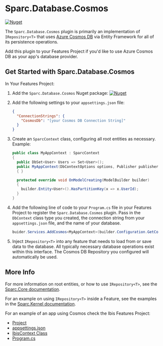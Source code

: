 # Sparc.Database.Cosmos

[![Nuget](https://img.shields.io/nuget/v/Sparc.Database.Cosmos?label=Sparc.Database.Cosmos)](https://www.nuget.org/packages/Sparc.Database.Cosmos/)

The `Sparc.Database.Cosmos` plugin is primarily an implementation of `IRepository<T>` that uses [Azure Cosmos DB](https://docs.microsoft.com/en-us/azure/cosmos-db/introduction) via Entity Framework for all of its persistence operations.

Add this plugin to your Features Project if you'd like to use Azure Cosmos DB as your app's database provider.

## Get Started with Sparc.Database.Cosmos

In Your Features Project:

1. Add the `Sparc.Database.Cosmos` Nuget package:
[![Nuget](https://img.shields.io/nuget/v/Sparc.Database.Cosmos?label=Sparc.Database.Cosmos)](https://www.nuget.org/packages/Sparc.Database.Cosmos/)
2. Add the following settings to your `appsettings.json` file:
	```json
	{
      "ConnectionStrings": {
        "CosmosDb": "[your Cosmos DB Connection String]"
	  }
	}
	```

3. Create an `SparcContext` class, configuring all root entities as necessary. Example:
    ```csharp
	public class MyAppContext : SparcContext
    {
      public DbSet<User> Users => Set<User>();
      public MyAppContext(DbContextOptions options, Publisher publisher) : base(options, publisher)
      { }

	  protected override void OnModelCreating(ModelBuilder builder)
	  {
	    builder.Entity<User>().HasPartitionKey(x => x.UserId);
	  }
	}
	```

4. Add the following line of code to your `Program.cs` file in your Features Project to register the `Sparc.Database.Cosmos` plugin. Pass in the `DbContext` class type you created, the connection string from your `appsettings.json` file, and the name of your database.
    ```csharp
    buider.Services.AddCosmos<MyAppContext>(builder.Configuration.GetConnectionString("CosmosDb"), "[your Database Name]");
	```

5. Inject `IRepository<T>` into any feature that needs to load from or save data to the database. All typically necessary database operations exist within this interface. The Cosmos DB Repository you configured will automatically be used.

## More Info

For more information on root entities, or how to use `IRepository<T>`, see the [Sparc.Core documentation](/Sparc.Core).

For an example on using `IRepository<T>` inside a Feature, see the examples in the [Sparc.Kernel documentation](/Sparc.Kernel).

For an example of an app using Cosmos check the Ibis Features Project:

- [Project](https://github.com/sparc-coop/ibis/tree/main/Ibis.Features)
- [appsettings.json](https://github.com/sparc-coop/ibis/blob/main/Ibis.Features/appsettings.json)
- [IbisContext Class](https://github.com/sparc-coop/ibis/blob/main/Ibis.Features/_Plugins/IbisContext.cs)
- [Program.cs](https://github.com/sparc-coop/ibis/blob/main/Ibis.Features/Program.cs)
